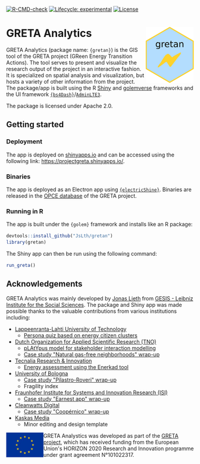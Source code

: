 <!-- badges: start -->

[![R-CMD-check](https://github.com/JsLth/greta-gis-tool/actions/workflows/R-CMD-check.yaml/badge.svg)](https://github.com/JsLth/greta-gis-tool/actions/workflows/R-CMD-check.yaml) [![Lifecycle: experimental](https://img.shields.io/badge/lifecycle-experimental-orange.svg)](https://lifecycle.r-lib.org/articles/stages.html#experimental) [![License](https://img.shields.io/badge/License-Apache_2.0-blue.svg)](https://opensource.org/licenses/Apache-2.0)

<!-- badges: end -->



# GRETA Analytics <a href="https://zenodo.org/communities/greta/"><img align="right" height="150" src="man/figures/logo.png"></a>

GRETA Analytics (package name: `{gretan}`) is the GIS tool of the GRETA project (GReen Energy Transition Actions). The tool serves to present and visualize the research output of the project in an interactive fashion. It is specialized on spatial analysis and visualization, but hosts a variety of other information from the project. The package/app is built using the R [Shiny](https://github.com/rstudio/shiny) and [golemverse](https://golemverse.org/) frameworks and the UI framework [`{bs4Dash}`](https://rinterface.github.io/bs4Dash/)/[`AdminLTE3`](https://github.com/ColorlibHQ/AdminLTE).

The package is licensed under Apache 2.0.

## Getting started

### Deployment

The app is deployed on [shinyapps.io](shinyapps.io) and can be accessed using the following link: https://projectgreta.shinyapps.io/.

### Binaries

The app is deployed as an Electron app using [`{electricShine}`](https://github.com/chasemc/electricShine). Binaries are released in the [OPCE database](https://zenodo.org/communities/greta/) of the GRETA project.

### Running in R

The app is built under the `{golem}` framework and installs like an R package:

```r
devtools::install_github("JsLth/gretan")
library(gretan)
```

The Shiny app can then be run using the following command:

```r
run_greta()
```

## Acknowledgements

GRETA Analytics was mainly developed by [Jonas Lieth](mailto:jonas.lieth@gesis.org) from [GESIS - Leibniz Institute for the Social Sciences](https://www.gesis.org/en/). The package and Shiny app was made possible thanks to the valuable contributions from various institutions including:

- [Lappeenranta-Lahti University of Technology](https://www.lut.fi/en)
  - [Persona quiz based on energy citizen clusters](https://projectgreta.eu/wp-content/uploads/2023/09/GRETA_D2.4_Energy-citizen-empowerment-through-energy-data-interactions.pdf)
- [Dutch Organization for Applied Scientific Research (TNO)](https://www.tno.nl/en/)
  - [pLAtYpus model for stakeholder interaction modelling](https://github.com/TNO/pLAtYpus)
  - [Case study "Natural gas-free neighborhoods" wrap-up](https://projectgreta.eu/wp-content/uploads/2023/01/GRETA_D3_2_Case-study-2-report_v1_0.pdf)
- [Tecnalia Research & Innovation](https://www.tecnalia.com/en/home)
  - [Energy assessment using the Enerkad tool](https://www.enerkad.net/)
- [University of Bologna](https://www.unibo.it/)
  - [Case study "Pilastro-Roveri" wrap-up](https://projectgreta.eu/wp-content/uploads/2023/01/GRETA_D3_1_Case-study-1-report_v1_0.pdf)
  - Fragility index
- [Fraunhofer Institute for Systems and Innovation Research (ISI)](https://www.isi.fraunhofer.de/)
  - [Case study "Earnest app" wrap-up](https://projectgreta.eu/wp-content/uploads/2023/01/GRETA_D3_5_Case-study-5-report_v1_0.pdf)
- [Cleanwatts Digital](https://cleanwatts.energy/)
  - [Case study "Coopérnico" wrap-up](https://projectgreta.eu/wp-content/uploads/2023/01/GRETA_D3_3_Case-study-3-report_v1_0.pdf)
- [Kaskas Media](https://kaskas.fi/en/)
  - Minor editing and design template

<img width="100rem" align="left" src="inst/app/www/eu_flag.jpg">

GRETA Analystics was developed as part of the [GRETA project](https://projectgreta.eu/), which has received funding from the European Union's HORIZON 2020 Research and Innovation programme under grant agreement N°101022317.
